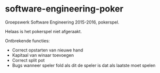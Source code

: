 # software-engineering-poker
Groepswerk Software Engineering 2015-2016, pokerspel.

Helaas is het pokerspel niet afgeraakt.

Ontbrekende functies:
- Correct opstarten van nieuwe hand
- Kapitaal van winaar toevoegen
- Correct split pot
- Bugs wanneer speler fold als dit de speler is dat als laatste moet spelen
